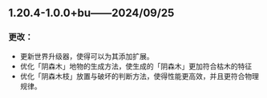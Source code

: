 ## 1.20.4-1.0.0+bu——2024/09/25

### 更改：

- 更新世界升级器，使得可以为其添加扩展。
- 优化「阴森木」地物的生成方法，使生成的「阴森木」更加符合枯木的特征
- 优化「阴森木枝」放置与破坏的判断方法，使得性能更高效，并且更符合物理规律。